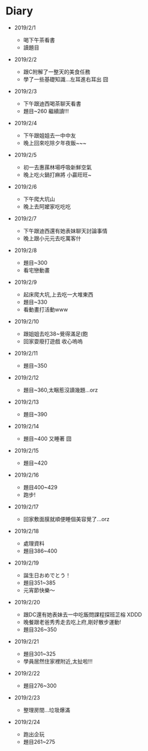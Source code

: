 # Diary

* 2019/2/1
  * 喝下午茶看書
  * 讀題目
  
* 2019/2/2
  * 跟C附解了一整天的美食任務
  * 學了一些基礎知識...左耳進右耳出 囧
  
* 2019/2/3
  * 下午跟迪西喝茶聊天看書
  * 題目~260 繼續讀!!!
  
* 2019/2/4
  * 下午跟姐姐去一中中友
  * 晚上回來吃除夕年夜飯~~~
    
* 2019/2/5
  * 初一去惠蓀林場呼吸新鮮空氣
  * 晚上吃火鍋打麻將 小贏旺旺~
  
* 2019/2/6
  * 下午爬大坑山
  * 晚上去阿嬤家吃吃吃
  
* 2019/2/7
  * 下午跟迪西還有她表妹聊天討論事情
  * 晚上跟小元元去吃萬客什
  
* 2019/2/8
  * 題目~300 
  * 看宅戀動畫
  
* 2019/2/9
  * 起床爬大坑,上去吃一大堆東西
  * 題目~330
  * 看動畫打活動www
  
* 2019/2/10
  * 跟姐姐去吃38~覺得滿足(飽
  * 回家耍廢打遊戲 收心嗚嗚
  
* 2019/2/11
  * 題目~350
  
* 2019/2/12
  * 題目~360,太睏惹沒讀幾題...orz
  
* 2019/2/13
  * 題目~390
  
* 2019/2/14
  * 題目~400 又睡著 囧

* 2019/2/15
  * 題目~420
  
* 2019/2/16
  * 題目400~429
  * 跑步!
  
* 2019/2/17
  * 回家敷面膜就順便睡個美容覺了...orz
 
* 2019/2/18
  * 處理資料
  * 題目386~400
  
* 2019/2/19
  * 誕生日おめでとう！ 
  * 題目351~385
  * 元宵節快樂～
  
* 2019/2/20
  * 跟DC還有她表妹去一中吃飯問課程探班芷榕 XDDD
  * 晚餐跟老爸秀秀走去吃上府,剛好散步運動!
  * 題目326~350

* 2019/2/21
  * 題目301~325
  * 學員居然住家裡附近,太扯啦!!!
  
* 2019/2/22
  * 題目276~300
  
* 2019/2/23
  * 整理房間...垃圾爆滿
  
* 2019/2/24
  * 跑出企玩
  * 題目261~275
  